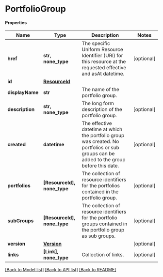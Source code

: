 # PortfolioGroup

#### Properties
Name | Type | Description | Notes
------------ | ------------- | ------------- | -------------
**href** | **str, none_type** | The specific Uniform Resource Identifier (URI) for this resource at the requested effective and asAt datetime. | [optional] 
**id** | [**ResourceId**](ResourceId.md) |  | 
**displayName** | **str** | The name of the portfolio group. | 
**description** | **str, none_type** | The long form description of the portfolio group. | [optional] 
**created** | **datetime** | The effective datetime at which the portfolio group was created. No portfolios or sub groups can be added to the group before this date. | [optional] 
**portfolios** | **[ResourceId], none_type** | The collection of resource identifiers for the portfolios contained in the portfolio group. | [optional] 
**subGroups** | **[ResourceId], none_type** | The collection of resource identifiers for the portfolio groups contained in the portfolio group as sub groups. | [optional] 
**version** | [**Version**](Version.md) |  | [optional] 
**links** | **[Link], none_type** | Collection of links. | [optional] 

[[Back to Model list]](../README.md#documentation-for-models) [[Back to API list]](../README.md#documentation-for-api-endpoints) [[Back to README]](../README.md)

